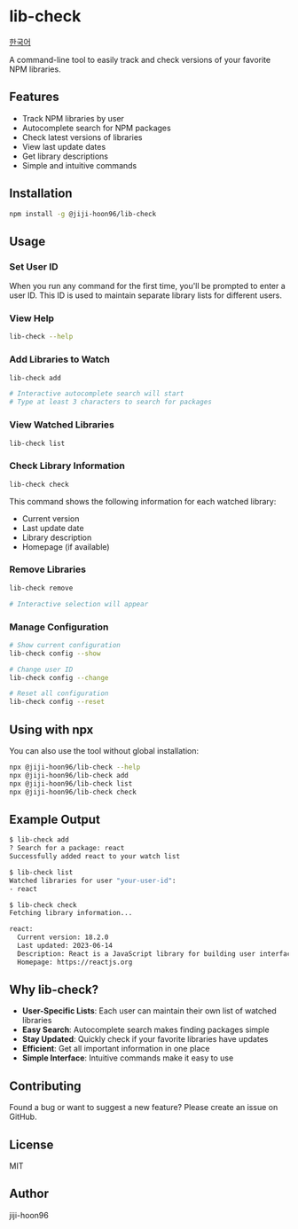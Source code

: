 # lib-check

[한국어](./README.ko.md)

A command-line tool to easily track and check versions of your favorite NPM libraries.

## Features

- Track NPM libraries by user
- Autocomplete search for NPM packages
- Check latest versions of libraries
- View last update dates
- Get library descriptions
- Simple and intuitive commands

## Installation

```bash
npm install -g @jiji-hoon96/lib-check
```

## Usage

### Set User ID
When you run any command for the first time, you'll be prompted to enter a user ID. This ID is used to maintain separate library lists for different users.

### View Help
```bash
lib-check --help
```

### Add Libraries to Watch
```bash
lib-check add

# Interactive autocomplete search will start
# Type at least 3 characters to search for packages
```

### View Watched Libraries
```bash
lib-check list
```

### Check Library Information
```bash
lib-check check
```
This command shows the following information for each watched library:
- Current version
- Last update date
- Library description
- Homepage (if available)

### Remove Libraries
```bash
lib-check remove

# Interactive selection will appear
```

### Manage Configuration
```bash
# Show current configuration
lib-check config --show

# Change user ID
lib-check config --change

# Reset all configuration
lib-check config --reset
```

## Using with npx

You can also use the tool without global installation:

```bash
npx @jiji-hoon96/lib-check --help
npx @jiji-hoon96/lib-check add
npx @jiji-hoon96/lib-check list
npx @jiji-hoon96/lib-check check
```

## Example Output

```bash
$ lib-check add
? Search for a package: react
Successfully added react to your watch list

$ lib-check list
Watched libraries for user "your-user-id":
- react

$ lib-check check
Fetching library information...

react:
  Current version: 18.2.0
  Last updated: 2023-06-14
  Description: React is a JavaScript library for building user interfaces.
  Homepage: https://reactjs.org
```

## Why lib-check?

- **User-Specific Lists**: Each user can maintain their own list of watched libraries
- **Easy Search**: Autocomplete search makes finding packages simple
- **Stay Updated**: Quickly check if your favorite libraries have updates
- **Efficient**: Get all important information in one place
- **Simple Interface**: Intuitive commands make it easy to use

## Contributing

Found a bug or want to suggest a new feature? Please create an issue on GitHub.

## License

MIT

## Author

jiji-hoon96